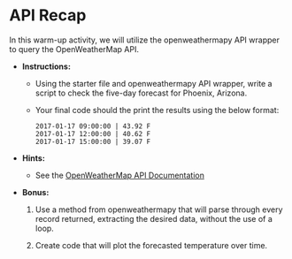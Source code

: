# API Recap

In this warm-up activity, we will utilize the openweathermapy API wrapper to query the OpenWeatherMap API.

* **Instructions:**

  * Using the starter file and openweathermapy API wrapper, write a script to check the five-day forecast for Phoenix, Arizona.

  * Your final code should the print the results using the below format:

    ```output
    2017-01-17 09:00:00 | 43.92 F
    2017-01-17 12:00:00 | 40.62 F
    2017-01-17 15:00:00 | 39.07 F
    ```

* **Hints:**

  * See the [OpenWeatherMap API Documentation](https://openweathermap.org/api)

* **Bonus:**

  1. Use a method from openweathermapy that will parse through every record returned, extracting the desired data, without the use of a loop.

  2. Create code that will plot the forecasted temperature over time.
